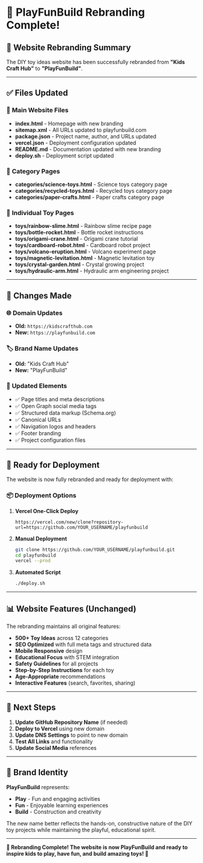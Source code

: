 # 🎉 PlayFunBuild Rebranding Complete!

## 🔄 Website Rebranding Summary

The DIY toy ideas website has been successfully rebranded from **"Kids Craft Hub"** to **"PlayFunBuild"**.

---

## ✅ Files Updated

### 📄 **Main Website Files**
- **index.html** - Homepage with new branding
- **sitemap.xml** - All URLs updated to playfunbuild.com
- **package.json** - Project name, author, and URLs updated
- **vercel.json** - Deployment configuration updated
- **README.md** - Documentation updated with new branding
- **deploy.sh** - Deployment script updated

### 📁 **Category Pages**
- **categories/science-toys.html** - Science toys category page
- **categories/recycled-toys.html** - Recycled toys category page  
- **categories/paper-crafts.html** - Paper crafts category page

### 🧸 **Individual Toy Pages**
- **toys/rainbow-slime.html** - Rainbow slime recipe page
- **toys/bottle-rocket.html** - Bottle rocket instructions
- **toys/origami-crane.html** - Origami crane tutorial
- **toys/cardboard-robot.html** - Cardboard robot project
- **toys/volcano-eruption.html** - Volcano experiment page
- **toys/magnetic-levitation.html** - Magnetic levitation toy
- **toys/crystal-garden.html** - Crystal growing project
- **toys/hydraulic-arm.html** - Hydraulic arm engineering project

---

## 🔧 **Changes Made**

### 🌐 **Domain Updates**
- **Old:** `https://kidscrafthub.com`
- **New:** `https://playfunbuild.com`

### 🏷️ **Brand Name Updates**
- **Old:** "Kids Craft Hub"
- **New:** "PlayFunBuild"

### 📝 **Updated Elements**
- ✅ Page titles and meta descriptions
- ✅ Open Graph social media tags
- ✅ Structured data markup (Schema.org)
- ✅ Canonical URLs
- ✅ Navigation logos and headers
- ✅ Footer branding
- ✅ Project configuration files

---

## 🚀 **Ready for Deployment**

The website is now fully rebranded and ready for deployment with:

### 📦 **Deployment Options**
1. **Vercel One-Click Deploy**
   ```
   https://vercel.com/new/clone?repository-url=https://github.com/YOUR_USERNAME/playfunbuild
   ```

2. **Manual Deployment**
   ```bash
   git clone https://github.com/YOUR_USERNAME/playfunbuild.git
   cd playfunbuild
   vercel --prod
   ```

3. **Automated Script**
   ```bash
   ./deploy.sh
   ```

---

## 📊 **Website Features (Unchanged)**

The rebranding maintains all original features:

- **500+ Toy Ideas** across 12 categories
- **SEO Optimized** with full meta tags and structured data
- **Mobile Responsive** design
- **Educational Focus** with STEM integration
- **Safety Guidelines** for all projects
- **Step-by-Step Instructions** for each toy
- **Age-Appropriate** recommendations
- **Interactive Features** (search, favorites, sharing)

---

## 🎯 **Next Steps**

1. **Update GitHub Repository Name** (if needed)
2. **Deploy to Vercel** using new domain
3. **Update DNS Settings** to point to new domain
4. **Test All Links** and functionality
5. **Update Social Media** references

---

## 🌟 **Brand Identity**

**PlayFunBuild** represents:
- **Play** - Fun and engaging activities
- **Fun** - Enjoyable learning experiences  
- **Build** - Construction and creativity

The new name better reflects the hands-on, constructive nature of the DIY toy projects while maintaining the playful, educational spirit.

---

**🎉 Rebranding Complete! The website is now PlayFunBuild and ready to inspire kids to play, have fun, and build amazing toys! 🧸**